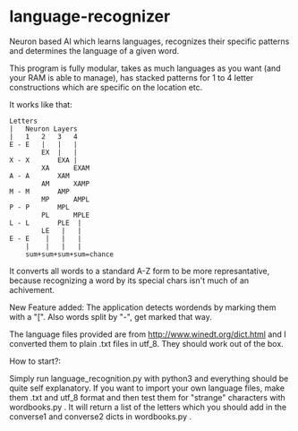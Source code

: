 # language-recognizer
Neuron based AI which learns languages, recognizes their specific patterns and determines the language of a given word.

This program is fully modular, takes as much languages as you want (and your RAM is able to manage), 
has stacked patterns for 1 to 4 letter constructions which are specific on the location etc.

It works like that:

    Letters
    |   Neuron Layers
    |   1   2   3   4
    E - E   |   |   |
            EX  |   |
    X - X       EXA |
            XA      EXAM
    A - A       XAM
            AM      XAMP
    M - M       AMP
            MP      AMPL
    P - P       MPL
            PL      MPLE
    L - L       PLE  |
            LE   |   |
    E - E    |   |   |
        |    |   |   |
        sum+sum+sum+sum=chance
   
It converts all words to a standard A-Z form to be more represantative, because recognizing a word by its special chars isn't much
of an achivement.

New Feature added: The application detects wordends by marking them with a "[". Also words split by "-", get marked that way.

The language files provided are from http://www.winedt.org/dict.html and I converted them to plain .txt files in utf_8.
They should work out of the box.

How to start?:

Simply run language_recognition.py with python3 and everything should be quite self explanatory.
If you want to import your own language files, make them .txt and utf_8 format and then test them for "strange" characters with
wordbooks.py . It will return a list of the letters which you should add in the converse1 and converse2 dicts in wordbooks.py .
